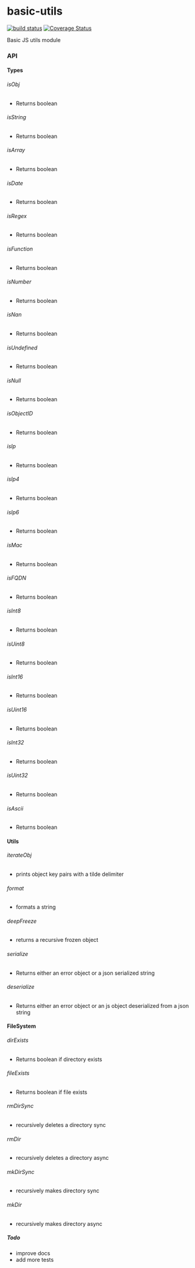 # basic-utils
[![build status](https://travis-ci.org/simon-p-r/basic-utils.svg?branch=master)](https://travis-ci.org/simon-p-r/basic-utils)
[![Coverage Status](https://coveralls.io/repos/github/simon-p-r/basic-utils/badge.svg?branch=master)](https://coveralls.io/github/simon-p-r/basic-utils?branch=master)

Basic JS utils module

### API

#### Types

###### isObj

 - Returns boolean

###### isString

  - Returns boolean

###### isArray

  - Returns boolean

###### isDate

  - Returns boolean

###### isRegex

  - Returns boolean

###### isFunction

  - Returns boolean

###### isNumber

  - Returns boolean

###### isNan

  - Returns boolean

###### isUndefined

  - Returns boolean

###### isNull

  - Returns boolean

###### isObjectID

  - Returns boolean

###### isIp

  - Returns boolean

###### isIp4

  - Returns boolean

###### isIp6

  - Returns boolean

###### isMac

  - Returns boolean

###### isFQDN

  - Returns boolean

###### isInt8

- Returns boolean

###### isUint8

- Returns boolean

###### isInt16

- Returns boolean

###### isUint16

- Returns boolean

###### isInt32

- Returns boolean

###### isUint32

- Returns boolean

###### isAscii

- Returns boolean

#### Utils

###### iterateObj

   - prints object key pairs with a tilde delimiter

###### format

   - formats a string

###### deepFreeze

   - returns a recursive frozen object

###### serialize

  - Returns either an error object or a json serialized string

###### deserialize

  - Returns either an error object or an js object deserialized from a json string

#### FileSystem

###### dirExists

  - Returns boolean if directory exists

###### fileExists

  - Returns boolean if file exists

###### rmDirSync

 - recursively deletes a directory sync

###### rmDir

 - recursively deletes a directory async

###### mkDirSync

 - recursively makes directory sync

###### mkDir
 - recursively makes directory async


##### Todo

 - improve docs
 - add more tests
